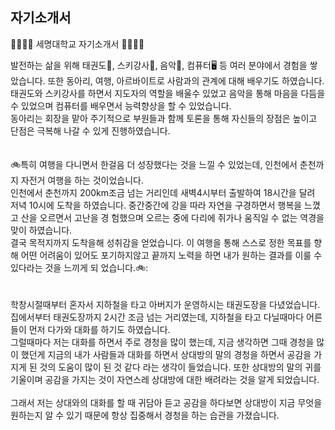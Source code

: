## 자기소개서

:bookmark_tabs::bookmark_tabs::bookmark_tabs::bookmark_tabs:
세명대학교 자기소개서  :bookmark_tabs::bookmark_tabs::bookmark_tabs::bookmark_tabs:

발전하는 삶을 위해 태권도:martial_arts_uniform:, 스키강사:ski:, 음악:musical_note:, 컴퓨터:desktop_computer: 등 여러 분야에서 경험을 쌓았습니다.
또한 동아리, 여행, 아르바이트로 사람과의 관계에 대해 배우기도 하였습니다.
    태권도와 스키강사를 하면서 지도자의 역할을 배울수 있었고 음악을 통해 마음을 다듬을수 있었으며 컴퓨터를 배우면서 능력향상을 할 수 있었습니다.
    <br>동아리는 회장을 맡아 주기적으로 부원들과 함께 토론을 통해 자신들의 장점은 높이고 단점은 극복해 나갈 수 있게 진행하였습니다.
    <br><br><br>:bike:특히 여행을 다니면서 한걸음 더 성장했다는 것을 느낄 수 있었는데, 인천에서 춘천까지 자전거 여행을 하는 것이었습니다.
    <br>인천에서 춘천까지 200km조금 넘는 거리인데
    새벽4시부터 출발하여 18시간을 달려 저녁 10시에 도착을 하였습니다. 중간중간에 강을 따라 자연을 구경하면서 행복을 느꼈고 산을 오르면서 고난을 경     험했으며 오르는 중에 
    다리에 쥐가나 움직일 수 없는 역경을 맞이 하였습니다. <br>결국 목적지까지 도착을해 성취감을 얻었습니다.
    이 여행을 통해 스스로 정한 목표를 향해 어떤 어려움이 있어도 포기하지않고 끝까지 노력을 하면 내가 원하는 결과를 이룰 수 있다라는 것을 느끼게 되     었습니다.:bike::
    <br><br><br>학창시절때부터 혼자서 지하철을 타고 아버지가 운영하시는 태권도장을 다녔었습니다. 집에서부터 태권도장까지 2시간 조금 넘는 거리였는데,
    지하철을 타고 다닐때마다 어른들이 먼저 다가와 대화를 하기도 하였습니다. <br>그럴때마다 저는 대화를 하면서 주로 경청을 많이 했는데, 지금 생각하면
    그때 경청을 많이 했던게 지금의 내가 사람들과 대화를 하면서 상대방의 말의 경청을 하면서 공감을 가지게 된 것의 도움이 많이 된 것 같다 라는 생각이     들었습니다. 
    또한 상대방의 말의 귀를 기울이며 공감을 가지는 것이 자연스레 상대방에 대한 배려라는 것을 알게 되었습니다.  
    <br>그래서 저는 상대와의 대화를 할 때 귀담아 듣고 공감을 하다보면 상대방이 지금 무엇을 원하는지 알 수 있기 때문에 항상 집중해서 경청을 하는 습관을 가졌습니다.
    
   

    
    
